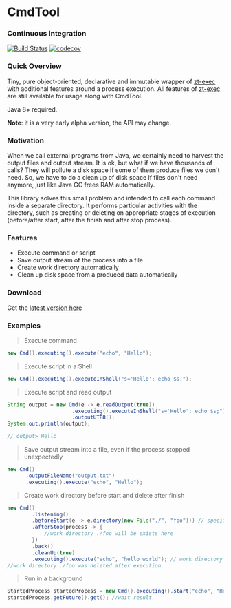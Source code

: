 # CmdTool 
### Continuous Integration
[![Build Status](https://travis-ci.org/alekseysotnikov/CmdTool.svg?branch=master)](https://travis-ci.org/alekseysotnikov/CmdTool) [![codecov](https://codecov.io/gh/alekseysotnikov/CmdTool/branch/master/graph/badge.svg)](https://codecov.io/gh/alekseysotnikov/CmdTool)

### Quick Overview
Tiny, pure object-oriented, declarative and immutable wrapper of [zt-exec](https://github.com/zeroturnaround/zt-exec) with additional features around a process execution. All features of [zt-exec](https://github.com/zeroturnaround/zt-exec) are still available for usage along with CmdTool.

Java 8+ required.

**Note**: it is a very early alpha version, the API may change.

### Motivation
When we call external programs from Java, we certainly need to harvest the output files and output stream. It is ok, but what if we have thousands of calls? They will pollute a disk space if some of them produce files we don't need. 
So, we have to do a clean up of disk space if files don't need anymore, just like Java GC frees RAM automatically.

This library solves this small problem and intended to call each command inside a separate directory. It performs particular activities with the directory, such as creating or deleting on appropriate stages of execution (before/after start, after the finish and after stop process). 

### Features
- Execute command or script
- Save output stream of the process into a file
- Create work directory automatically
- Clean up disk space from a produced data automatically

### Download
Get the [latest version here](https://github.com/alekseysotnikov/CmdTool/releases)

### Examples
> Execute command
````java
new Cmd().executing().execute("echo", "Hello");
````
> Execute script in a Shell
````java
new Cmd().executing().executeInShell("s='Hello'; echo $s;");
````
> Execute script and read output
````java
String output = new Cmd(e -> e.readOutput(true))
                     .executing().executeInShell("s='Hello'; echo $s;")
                     .outputUTF8();
System.out.println(output);

// output> Hello
````
> Save output stream into a file, even if the process stopped unexpectedly
```java
new Cmd()
      .outputFileName("output.txt")
      .executing().execute("echo", "Hello");
````
> Create work directory before start and delete after finish
````java
new Cmd()
        .listening()
        .beforeStart(e -> e.directory(new File("./", "foo"))) // specify work directory ./foo
        .afterStop(process -> {
            //work directory ./foo will be exists here
        })
        .back()
        .cleanUp(true)
        .executing().execute("echo", "hello world"); // work directory ./foo will be created automatically
//work directory ./foo was deleted after execution
````
> Run in a background
````java
StartedProcess startedProcess = new Cmd().executing().start("echo", "Hello");
startedProcess.getFuture().get(); //wait result
````
